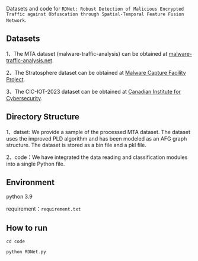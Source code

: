 Datasets and code for `RDNet: Robust Detection of Malicious Encrypted Traffic against Obfuscation through Spatial-Temporal Feature Fusion Network`.

## Datasets

1、The MTA dataset (malware-traffic-analysis) can be obtained at [malware-traffic-analysis.net](https://www.malware-traffic-analysis.net/index.html).

2、The Stratosphere dataset can be obtained at [Malware Capture Facility Project]( https://www.stratosphereips.org/datasets-malware).

3、The CIC-IOT-2023 dataset can be obtained at [Canadian Institute for Cybersecurity]( https://www.unb.ca/cic/datasets/iotdataset-2023.html).

## Directory Structure
1、datset: We provide a sample of the processed MTA dataset. The dataset uses the improved PLD algorithm and has been modeled as an AFG graph structure. The dataset is stored as a bin file and a pkl file.

2、code：We have integrated the data reading and classification modules into a single Python file.

## Environment
python 3.9

requirement：`requirement.txt`

## How to run
`cd code`

`python RDNet.py`
